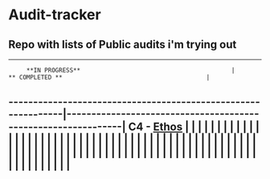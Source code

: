 # Audit-tracker
Repo with lists of Public audits i'm trying out
 -------------------------------------------------------------------------------------------------------------------------------------------------
_____________________________________________________________________________________________________________________________
         **IN PROGRESS**                                          |           ** COMPLETED **                                        |
--------------------------------------------------------------|--------------------------------------------------------------|
C4 - [Ethos](https://github.com/code-423n4/2023-02-ethos)                                                 |                                                              |
                                                              |                                                              |
                                                              |                                                              |
                                                              |                                                              |
                                                              |                                                              |
                                                              |                                                              |
                                                              |                                                              |
                                                              |                                                              |
                                                              |                                                              |
                                                              |                                                              |
                                                              |                                                              |
                                                              |                                                              |
                                                              |                                                              |
                                                              |                                                              |
                                                              |                                                              |
                                                              |                                                              |
                                                              |                                                              |
                                                              |                                                              |
                                                              |                                                              |
                                                              |                                                              |
                                                              |                                                              |
                                                              |                                                              |
                                                              |                                                              |
                                                              |                                                              |
                                                              |                                                              |
                                                              |                                                              |
                                                              |                                                              |
                                                              |                                                              |
                                                              |                                                              |
                                                              |                                                              |
                                                              |                                                              |
                                                              |                                                              |
                                                              |                                                              |
                                                              |                                                              |
                                                              |                                                              |
                                                              |                                                              |
                                                              |                                                              |
                                                              |                                                              |
                                                              |                                                              |
                                                              |                                                              |
                                                              |                                                              |
                                                              |                                                              |
                                                              |                                                              |
                                                              |                                                              |
                                                              |                                                              |
                                                              |                                                              |
                                                              |                                                              |
                                                              |                                                              |
                                                              |                                                              |
                                                              |                                                              |
------------------------------------------------------------------------------------------------------------------------------
